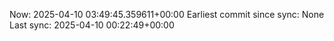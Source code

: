 Now: 2025-04-10 03:49:45.359611+00:00 Earliest commit since sync: None Last sync: 2025-04-10 00:22:49+00:00
